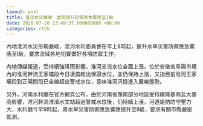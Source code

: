 ```yaml
---
layout: post
title: 淮河水災嚴峻　當局提升防禦應急響應至I級
date: 2020-07-20 13:49:37.000000000 +08:00
categories: rthk
---
```


內地淮河水災形勢嚴峻，淮河水利委員會在早上8時起，提升水旱災害防禦應急響應至I級，要求流域各地切實做好各項防禦工作。

內地傳媒報道，受持續強降雨影響，淮河支流水位全面上漲，位於安徽省阜陽市境內的淮河幹流王家壩段今日凌晨超出保證水位，並仍保​​持上漲，又指目前淮河王家壩段到正陽關段已全線超出警戒水位，意味淮河汛情進入嚴峻態勢。

另外，河南水利廳在官方網頁公布，由於河南省豫南部分地區受持續降暴雨及大暴雨影響，淮河幹流淮濱水文站超過警戒水位後，仍持續上漲，河道堤防防守壓力大，水利廳今早9時起，將水旱災害防禦應急響應提升至II級，要求有關市縣嚴密監測。
